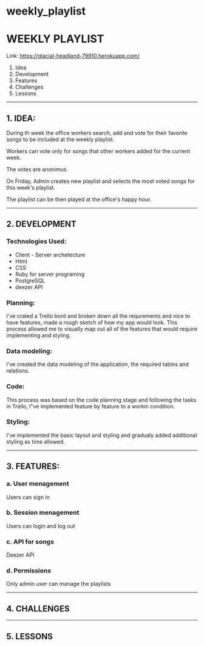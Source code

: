 # weekly_playlist


# WEEKLY PLAYLIST


Link: https://glacial-headland-79910.herokuapp.com/

1. Idea
2. Development
3. Features
4. Challenges
5. Lessons

---

## 1. IDEA:


During th week the office workers search, add and vote for their favorite songs to be included at the weekly playlist.

Workers can vote only for songs that other workers added for the current week.

The votes are anonimus.
 
On Friday, Admin creates new playlist and selects the most voted songs for this week's playlist.

The playlist can be then played at the office's happy hour.

---

## 2. DEVELOPMENT

###   Technologies Used:

+ Client - Server archetecture
+ Html
+ CSS
+ Ruby for server programing
+ PostgreSQL
+ deezer API 

### Planning:

I've crated a Trello bord and broken down all the requrements and nice to have features, made a rough sketch of how my app would look. This process allowed me to visually map out all of the features that would require implementing and styling.


### Data modeling:

I've created the data modeling of the application, the required tables and relations. 

### Code: 

This process was based on the code planning stage and following the tasks in Trello, I"ve implemented feature by feature to a workin condition.  


### Styling:

I've implemented the basic layout and styling and gradualy added additional styling as time allowed.

---

## 3. FEATURES:

### a. User menagement

Users can sign in

### b. Session menagement

Users can login and log out

### c. API for songs 

Deezer API

### d. Permissions

Only admin user can manage the playlists

---

## 4. CHALLENGES

---

## 5. LESSONS



 






